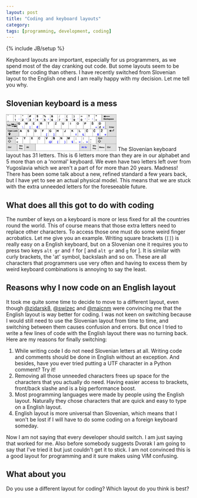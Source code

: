 ```yaml
---
layout: post
title: "Coding and keyboard layouts"
category: 
tags: [programming, development, coding]
---
```

{% include JB/setup %}

Keyboard layouts are important, especially for us programmers, as we spend most of the day cranking out code. But some layouts seem to be better for coding than others. I have recently switched from Slovenian layout to the English one and I am really happy with my decision. Let me tell you why. 

Slovenian keyboard is a mess
----------------------------
<a href="/assets/pics/keyboard.png"><img class="txt-img" src="/assets/pics/keyboard.png" title="From Wikipedia, the free encyclopedia" width="300" alt="Slovene keyboard" /></a>
The Slovenian keyboard layout has 31 letters. This is 6 letters more than they are in our alphabet and 5 more than on a 'normal' keyboard. We even have two letters left over from Yugoslavia which we aren't a part of for more than 20 years. Madness! There has been some talk about a new, refined standard a few years back, but I have yet to see an actual physical model. This means that we are stuck with the extra unneeded letters for the foreseeable future.

What does all this got to do with coding
---------------------------------------

The number of keys on a keyboard is more or less fixed for all the countries round the world. This of course means that those extra letters need to replace other characters. To access those one must do some weird finger acrobatics. Let me give you an example. Writing square brackets (`[]`) is really easy on a English keyboard, but on a Slovenian one it requires you to press two keys `alt gr` and  `f` for \[ and `alt gr` and  `g` for \]. It is similar with curly brackets, the 'at' symbol, backslash and so on. These are all characters that programmers use very often and having to excess them by weird keyboard combinations is annoying to say the least.

Reasons why I now code on an English layout
-------------------------------------

It took me quite some time to decide to move to a different layout, even though [@zidarsk8](https://twitter.com/#!/zidarsk8), [@swizec](ttps://twitter.com/#!/swizec) and [@majcnm](https://twitter.com/#!/majcnm) were convincing me that the English layout is way better for coding. I was not keen on switching because I would still need to use the Slovenian layout from time to time, and switching between them causes confusion and errors. But once I tried to write a few lines of code with the English layout there was no turning back. Here are my reasons for finally switching:

1. While writing code I do not need Slovenian letters at all. Writing code and comments should be done in English without an exception. And besides, have you ever tried putting a UTF character in a Python comment? Try it!
2. Removing all those unneeded characters frees up space for the characters that you actually do need. Having easier access to brackets, front/back slashe and is a big performance boost. 
3. Most programming languages were made by people using the English layout. Naturally they chose characters that are quick and easy to type on a English layout. 
4. English layout is more universal than Slovenian, which means that I won't be lost if I will have to do some coding on a foreign keyboard someday.

Now I am not saying that every developer should switch. I am just saying that worked for me. Also before somebody suggests Dvorak I am going to say that I've tried it but just couldn't get it to stick. I am not convinced this is a good layout for programming and it sure makes using VIM confusing.

What about you
--------------

Do you use a different layout for coding? Which layout do you think is best?
